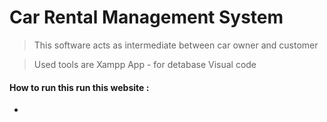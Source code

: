 # Car Rental Management System

> This  software acts as intermediate between car owner and customer

> Used tools are 
> Xampp App - for detabase
> Visual  code

#### How to run this run this website :

*

